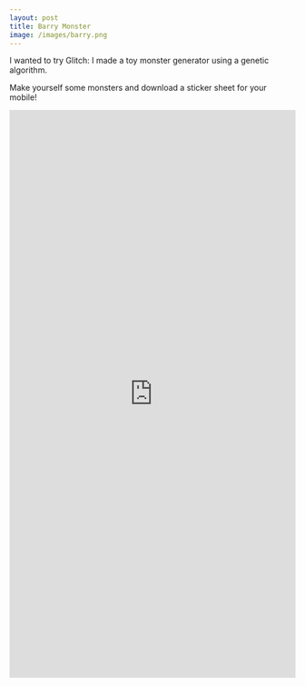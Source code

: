 ```yaml
---
layout: post
title: Barry Monster
image: /images/barry.png
---
```


I wanted to try Glitch: I made a toy monster generator using a
genetic algorithm.

Make yourself some monsters and download a sticker sheet for your mobile!

<div class="glitch-embed-wrap" style="height: 1000px; width: 100%;">
  <iframe
    allow="geolocation; microphone; camera; midi; encrypted-media"
    src="https://glitch.com/embed/#!/embed/barrrymonster?previewSize=100&previewFirst=true&sidebarCollapsed=true&attributionHidden=true"
    alt="barrrymonster on Glitch"
    style="height: 100%; width: 100%; border: 0;">
  </iframe>
</div>

